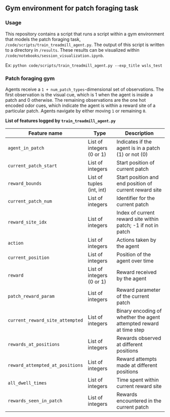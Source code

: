 ## Gym environment for patch foraging task 

### Usage
This repository contains a script that runs a script within a gym environment that models the patch foraging task, ```/code/scripts/train_treadmill_agent.py```. The output of this script is written to a directory in ```/results```.
These results can be visualized within ```/code/notebooks/session_visualization.ipynb```.

Ex: ```python code/scripts/train_treadmill_agent.py --exp_title wsls_test```


### Patch foraging gym

Agents receive a `1 + num_patch_types`-dimensional set of observations. The first observation is the visual cue, which is 1 when the agent is inside a patch and 0 otherwise. The remaining observations are the one hot encoded odor cues, which indicate the agent is within a reward site of a particular patch. Agents navigate by either moving `1` or remaining `0`.


**List of features logged by ```train_treadmill_agent.py```**

| Feature name                         | Type                  | Description          |
|------------------------------------|-----------------------------------|--------------------------------------|
| `agent_in_patch`                  | List of integers (0 or 1)         | Indicates if the agent is in a patch (1) or not (0) |
| `current_patch_start`             | List of integers                  | Start position of current patch     |
| `reward_bounds`                   | List of tuples (int, int)         | Start position and end position of current reward site  |
| `current_patch_num`               | List of integers                  | Identifier for the current patch    |
| `reward_site_idx`                 | List of integers                  | Index of current reward site within patch; -1 if not in patch  |
| `action`                          | List of integers                  | Actions taken by the agent          |
| `current_position`                | List of integers                  | Position of the agent over time     |
| `reward`                          | List of integers (0 or 1)         | Reward received by the agent       |
| `patch_reward_param`              | List of integers                  | Reward parameter of the current patch |
| `current_reward_site_attempted`   | List of integers                  | Binary encoding of whether the agent attempted reward at time step |
| `rewards_at_positions`                | List of integers        | Rewards observed at different positions             |
| `reward_attempted_at_positions`       | List of integers            | Reward attempts made at different positions         |
| `all_dwell_times`                     | List of integers           | Time spent within current reward site                     |
| `rewards_seen_in_patch`               | List of integers                  | Rewards encountered in the current patch           |

